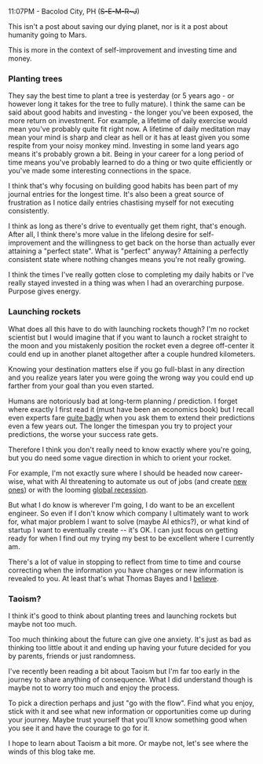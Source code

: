 11:07PM - Bacolod City, PH (~~S-E-M-R~J~~)

This isn't a post about saving our dying planet, nor is it a post about humanity going to Mars. <!-- excerpt-end -->

This is more in the context of self-improvement and investing time and money.

### Planting trees

They say the best time to plant a tree is yesterday (or 5 years ago - or however long it takes for the tree to fully mature). I think the same can be said about good habits and investing - the longer you've been exposed, the more return on investment. For example, a lifetime of daily exercise would mean you've probably quite fit right now. A lifetime of daily meditation may mean your mind is sharp and clear as hell or it has at least given you some respite from your noisy monkey mind. Investing in some land years ago means it's probably grown a bit. Being in your career for a long period of time means you've probably learned to do a thing or two quite efficiently or you've made some interesting connections in the space.

I think that's why focusing on building good habits has been part of my journal entries for the longest time. It's also been a great source of frustration as I notice daily entries chastising myself for not executing consistently. 

I think as long as there's drive to eventually get them right, that's enough. After all, I think there's more value in the lifelong desire for self-improvement and the willingness to get back on the horse than actually ever attaining a "perfect state". What is "perfect" anyway? Attaining a perfectly consistent state where nothing changes means you're not really growing.

I think the times I've really gotten close to completing my daily habits or I've really stayed invested in a thing was when I had an overarching purpose. Purpose gives energy.

### Launching rockets

What does all this have to do with launching rockets though? I'm no rocket scientist but I would imagine that if you want to launch a rocket straight to the moon and you mistakenly position the rocket even a degree off-center it could end up in another planet altogether after a couple hundred kilometers.

Knowing your destination matters else if you go full-blast in any direction and you realize years later you were going the wrong way you could end up farther from your goal than you even started.

Humans are notoriously bad at long-term planning / prediction. I forget where exactly I first read it (must have been an economics book) but I recall even experts fare [quite badly](https://www.freecodecamp.org/news/worst-tech-predictions-of-the-past-100-years-c18654211375/) when you ask them to extend their predictions even a few years out. The longer the timespan you try to project your predictions, the worse your success rate gets. 

Therefore I think you don't really need to know exactly where you're going, but you do need some vague direction in which to orient your rocket.

For example, I'm not exactly sure where I should be headed now career-wise, what with AI threatening to automate us out of jobs (and create [new ones](https://venturebeat.com/ai/so-you-want-to-be-a-prompt-engineer-critical-careers-of-the-future/)) or with the looming [global recession](https://www.worldbank.org/en/news/press-release/2022/09/15/risk-of-global-recession-in-2023-rises-amid-simultaneous-rate-hikes).

But what I do know is wherever I'm going, I do want to be an excellent engineer. So even if I don't know which company I ultimately want to work for, what major problem I want to solve (maybe AI ethics?), or what kind of startup I want to eventually create -- it's OK. I can just focus on getting ready for when I find out my trying my best to be excellent where I currently am. 

There's a lot of value in stopping to reflect from time to time and course correcting when the information you have changes or new information is revealed to you. At least that's what Thomas Bayes and I [believe](https://en.wikipedia.org/wiki/Bayesian_inference).

### Taoism?

I think it's good to think about planting trees and launching rockets but maybe not too much.

Too much thinking about the future can give one anxiety. It's just as bad as thinking too little about it and ending up having your future decided for you by parents, friends or just randomness.

I've recently been reading a bit about Taoism but I'm far too early in the journey to share anything of consequence. What I did understand though is maybe not to worry too much and enjoy the process. 

To pick a direction perhaps and just "go with the flow". Find what you enjoy, stick with it and see what new information or opportunities come up during your journey. Maybe trust yourself that you'll know something good when you see it and have the courage to go for it.

I hope to learn about Taoism a bit more. Or maybe not, let's see where the winds of this blog take me.